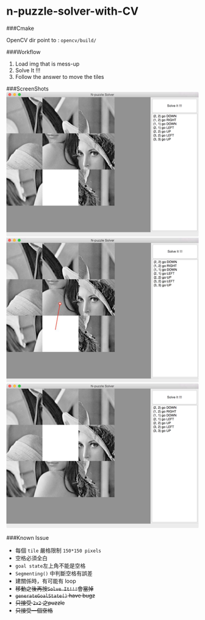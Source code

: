 # n-puzzle-solver-with-CV

###Cmake

OpenCV dir point to : `opencv/build/`

###Workflow
 1. Load img that is mess-up
 2. Solve It !!!
 3. Follow the answer to move the tiles 

###ScreenShots
![img](demo/1.png)
![img](demo/2.JPG)
![img](demo/3.png)

###Known Issue
 * 每個 `tile` 嚴格限制 `150*150 pixels`
 * 空格必須全白
 * `goal state`左上角不能是空格
 * `Segmenting()` 中判斷空格有誤差
 * 建關係時，有可能有 loop
 * ~~移動之後再按`Solve It!!!`會當掉~~
 * ~~`generateGoalState()` have bugz~~
 * ~~只接受 `2x2` 之puzzle~~
 * ~~只接受一個空格~~
